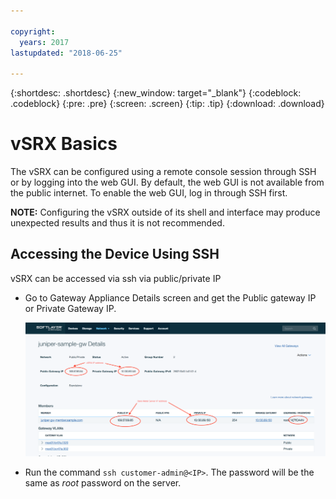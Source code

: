 ```yaml
---

copyright:
  years: 2017
lastupdated: "2018-06-25"

---
```


{:shortdesc: .shortdesc}
{:new_window: target="_blank"}
{:codeblock: .codeblock}
{:pre: .pre}
{:screen: .screen}
{:tip: .tip}
{:download: .download}

# vSRX Basics
The vSRX can be configured using a remote console session through SSH or by logging into the web GUI. By default, the web GUI is not available from the public internet. To enable the web GUI, log in through SSH first.

**NOTE:** Configuring the vSRX outside of its shell and interface may produce unexpected results and thus it is not recommended.

## Accessing the Device Using SSH
vSRX can be accessed via ssh via public/private IP

* Go to Gateway Appliance Details screen and get the Public gateway IP or Private Gateway IP.

	![Gateway Appliance Details](images/basics.png)

* Run the command `ssh customer-admin@<IP>`. The password will be the same as *root* password on the server.
